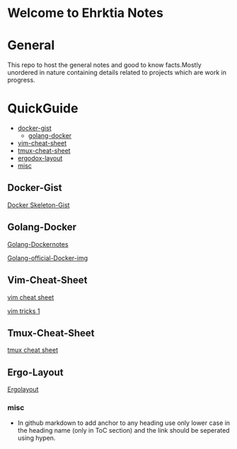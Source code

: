 # Welcome to Ehrktia Notes

# General
This repo to host the general notes and good to know facts.Mostly unordered in nature containing details related to projects which are work in progress.

QuickGuide
=======

  * [docker-gist](#docker-gist)
    * [golang-docker](#golang-docker)
  * [vim-cheat-sheet](#vim-cheat-sheet)
  * [tmux-cheat-sheet](#tmux-cheat-sheet)
  * [ergodox-layout](#ergo-layout)
  * [misc](#misc)

## Docker-Gist
 
[Docker Skeleton-Gist][mygitgistdockerfile]

## Golang-Docker

[Golang-Dockernotes][golangdockernotes]

[Golang-official-Docker-img][golangofficialdockerimage]

## Vim-Cheat-Sheet
 
[vim cheat sheet][vimcheatsheet]

[vim tricks 1][vimtricks1]

## Tmux-Cheat-Sheet

[tmux cheat sheet][tmuxcheatsheet]

## Ergo-Layout

[Ergolayout][ergodoxlayout]



### misc

- In github markdown to add anchor to any heading use only lower case in the heading name (only in ToC section) and the link should be seperated using hypen.

[vimtricks1]:https://www.hillelwayne.com/post/intermediate-vim/?utm_source=hackernewsletter&utm_medium=email&utm_term=fav
[mygitgistdockerfile]:https://gist.github.com/ehrktia/08527e17aff1d08df47fbb6305cba74a
[vimcheatsheet]:https://vim.rtorr.com
[tmuxcheatsheet]:https://tmuxcheatsheet.com
[ergodoxlayout]:https://configure.ergodox-ez.com/ergodox-ez/layouts/B4ZZd/latest/1

[golangdockernotes]:https://blog.docker.com/2016/09/docker-golang/
[golangofficialdockerimage]:https://hub.docker.com/_/golang/


